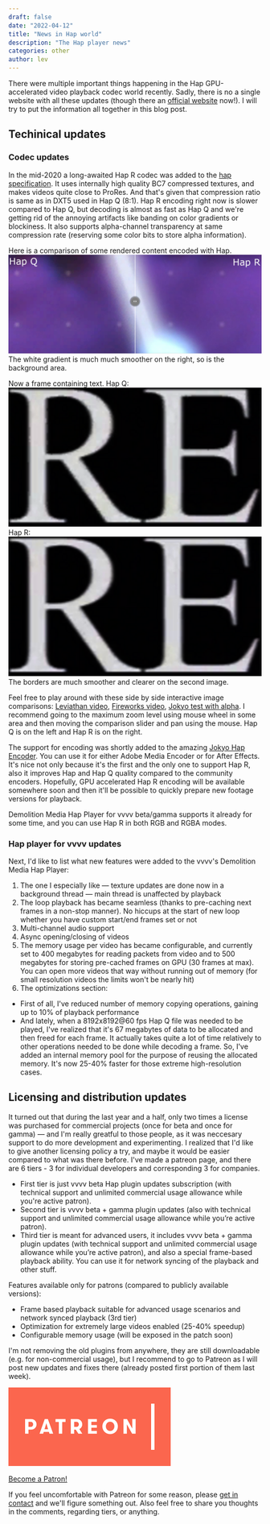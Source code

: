```yaml
---
draft: false
date: "2022-04-12"
title: "News in Hap world"
description: "The Hap player news"
categories: other
author: lev
---
```


There were multiple important things happening in the Hap GPU-accelerated video playback codec world recently. Sadly, there is no a single website with all these updates (though there an <a href="http://hap.video">official website</a> now!). I will try to put the information all together in this blog post.

## Techinical updates
### Codec updates
In the mid-2020 a long-awaited Hap R codec was added to the <a href="https://github.com/Vidvox/hap/blob/master/documentation/HapVideoDRAFT.md">hap specification</a>. It uses internally high quality BC7 compressed textures, and makes videos quite close to ProRes. And that's given that compression ratio is same as in DXT5 used in Hap Q (8:1). Hap R encoding right now is slower compared to Hap Q, but decoding is almost as fast as Hap Q and we're getting rid of the annoying artifacts like banding on color gradients or blockiness. It also supports alpha-channel transparency at same compression rate (reserving some color bits to store alpha information).



Here is a comparison of some rendered content encoded with Hap.
<img src="https://github.com/leavittx/leavittx.github.io/raw/master/hap_blog_post_2022/images/Leviathan7.1_diff.png">
The white gradient is much much smoother on the right, so is the background area.

Now a frame containing text. 
Hap Q:
<img src="https://github.com/leavittx/leavittx.github.io/raw/master/hap_blog_post_2022/images/out_hapQ.png">
Hap R:
<img src="https://github.com/leavittx/leavittx.github.io/raw/master/hap_blog_post_2022/images/out_hapR.png">
The borders are much smoother and clearer on the second image.

Feel free to play around with these side by side interactive image comparisons: <a href="https://leavittx.github.io/hap_blog_post_2022/comparisons/leviathan_392_hap_vs_hapq.html">Leviathan video</a>, <a href="https://leavittx.github.io/hap_blog_post_2022/comparisons/fireworks_hap_vs_hapq.html">Fireworks video</a>, <a href="https://leavittx.github.io/hap_blog_post_2022/comparisons/fireworks_hap_vs_hapq.html">Jokyo test with alpha</a>. I recommend going to the maximum zoom level using mouse wheel in some area and then moving the comparison slider and pan using the mouse. Hap Q is on the left and Hap R is on the right.

The support for encoding was shortly added to the amazing <a href="https://jokyohapencoder.com/">Jokyo Hap Encoder</a>. You can use it for either Adobe Media Encoder or for After Effects. It's nice not only because it's the first and the only one to support Hap R, also it improves Hap and Hap Q quality compared to the community encoders.  Hopefully, GPU accelerated Hap R encoding will be available somewhere soon and then it'll be possible to quickly prepare new footage versions for playback.

Demolition Media Hap Player for vvvv beta/gamma supports it already for some time, and you can use Hap R in both RGB and RGBA modes.

### Hap player for vvvv updates
Next, I'd like to list what new features were added to the vvvv's Demolition Media Hap Player:
1. The one I especially like — texture updates are done now in a background thread — main thread is unaffected by playback
2. The loop playback has became seamless (thanks to pre-caching next frames in a non-stop manner). No hiccups at the start of new loop whether you have custom start/end frames set or not
3. Multi-channel audio support
4. Async opening/closing of videos
5. The memory usage per video has became configurable, and currently set to 400 megabytes for reading packets from video and to 500 megabytes for storing pre-cached frames on GPU (30 frames at max). You can open more videos that way without running out of memory (for small resolution videos the limits won't be nearly hit)
6. The optimizations section:
 - First of all, I've reduced number of memory copying operations, gaining up to 10% of playback performance
 - And lately, when a 8192x8192@60 fps Hap Q file was needed to be played, I've realized that it's 67 megabytes of data to be allocated and then freed for each frame. It actually takes quite a lot of time relatively to other operations needed to be done while decoding a frame. So, I've added an internal memory pool for the purpose of reusing the allocated memory.  It's now 25-40% faster for those extreme high-resolution cases.

## Licensing and distribution updates
It turned out that during the last year and a half, only two times a license was purchased for commercial projects (once for beta and once for gamma) — and I'm really greatful to those people, as it was neccesary support to do more development and experimenting.
I realized that I'd like to give another licensing policy a try, and maybe it would be easier compared to what was there before. 
I've made a patreon page, and there are 6 tiers - 3 for individual developers and corresponding 3 for companies. 

 - First tier is just vvvv beta Hap plugin updates subscription (with technical support and unlimited commercial usage allowance while you're active patron). 
 - Second tier is vvvv beta + gamma plugin updates (also with technical support and unlimited commercial usage allowance while you’re active patron).
 - Third tier is meant for advanced users, it includes vvvv beta + gamma plugin updates (with technical support and unlimited commercial usage allowance while you’re active patron), and also a special frame-based playback ability. You can use it for network syncing of the playback and other stuff.
 
Features available only for patrons (compared to publicly available versions):
-   Frame based playback suitable for advanced usage scenarios and network synced playback (3rd tier)
-   Optimization for extremely large videos enabled (25-40% speedup)
-   Configurable memory usage (will be exposed in the patch soon)

I'm not removing the old plugins from anywhere, they are still downloadable (e.g. for non-commercial usage), but I recommend to go to Patreon as I will post new updates and fixes there (already posted first portion of them last week).

[![Foo](https://github.com/leavittx/leavittx.github.io/raw/master/hap_blog_post_2022/images/patreon.png)](https://www.patreon.com/hap_player)


<a href="https://www.patreon.com/hap_player" data-patreon-widget-type="become-patron-button">Become a Patron!</a><script async src="https://c6.patreon.com/becomePatronButton.bundle.js"></script>

If you feel uncomfortable with Patreon for some reason, please  <a href="mailto:lev.panov@gmail.com">get in contact</a> and we'll figure something out. Also feel free to share you thoughts in the comments, regarding tiers, or anything.


